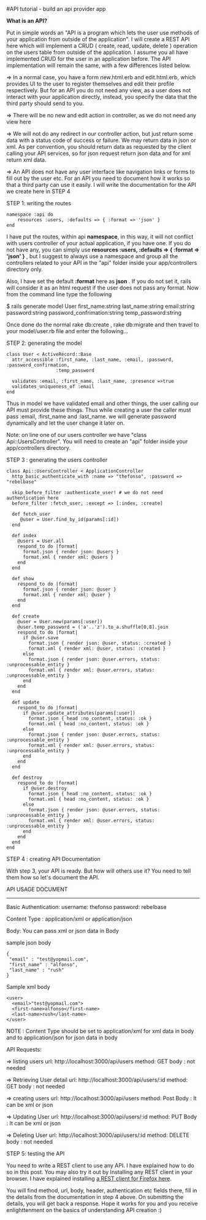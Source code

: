 #API tutorial - build an api provider app

**What is an API?**

Put in simple words an "API is a program which lets the user use methods of your application from outside of the application". I will create a REST API here which will implement a CRUD ( create, read, update, delete ) operation on the users table from outside of the application. I assume you all have implemented CRUD for the user in an application before. The API implementation will remain the same, with a few differences listed below.

=> In a normal case, you have a form new.html.erb and edit.html.erb, which provides UI to the user to register themselves and edit their profile respectively. But for an API you do not need any view, as a user does not interact with your application directly, instead, you specify the data that the third party should send to you.

=> There will be no new and edit action in controller, as we do not need any view here

=> We will not do any redirect in our controller action, but just return some data with a status code of success or failure. We may return data in json or xml. As per convention, you should return data as requested by the client calling your API services, so for json request return json data and for xml return xml data.

=> An API does not have any user interface like navigation links or forms to fill out by the user etc. For an API you need to document how it works so that a third party can use it easily. I will write the documentation for the API we create here in STEP 4

STEP 1: writing the routes

    namespace :api do
    	resources :users, :defaults => { :format => 'json' }
    end

I have put the routes, within api **namespace**, in this way, it will not conflict with users controller of your actual application, 
if you have one. If you do not have any, you can simply use  **resources :users, :defaults => { :format => 'json' }** , but I suggest to always use a namespace and group all the controllers related to your API in the "api" folder inside your app/controllers directory only.

Also, I have set the default **:format** here as **json** . If you do not set it, rails will consider it as an html request if the user does not pass any format. Now from the command line type the following

$ rails generate model User first_name:string last_name:string email:string password:string password_confrimation:string temp_password:string

Once done do the normal rake db:create , rake db:migrate and then travel to your model/user.rb file and enter the following...

STEP 2: generating the model

    class User < ActiveRecord::Base
      attr_accessible :first_name, :last_name, :email, :password, :password_confirmation, 
                      :temp_password

      validates :email, :first_name, :last_name, :presence =>true
      validates_uniqueness_of :email
    end

Thus in model we have validated email and other things, the user calling our API must provide these things. 
Thus while creating a user the caller must pass :email, :first_name and :last_name. 
we will generate password dynamically and let the user change it later on.

Note: on line one of our users controller we have "class Api::UsersController". 
You will need to create an "api" folder inside your app/controllers directory.

STEP 3 : generating the users controller

    class Api::UsersController < ApplicationController
      http_basic_authenticate_with :name => "thefonso", :password => "rebelbase"

      skip_before_filter :authenticate_user! # we do not need authentication here
      before_filter :fetch_user, :except => [:index, :create]
  
      def fetch_user
         @user = User.find_by_id(params[:id])
      end
  
      def index
        @users = User.all
        respond_to do |format|
          format.json { render json: @users }
          format.xml { render xml: @users }
        end
      end
  
      def show
        respond_to do |format|
          format.json { render json: @user }
          format.xml { render xml: @user }
        end
      end
  
      def create
        @user = User.new(params[:user])
        @user.temp_password = ('a'..'z').to_a.shuffle[0,8].join
        respond_to do |format|
          if @user.save
            format.json { render json: @user, status: :created }
            format.xml { render xml: @user, status: :created }
          else
            format.json { render json: @user.errors, status: :unprocessable_entity }
            format.xml { render xml: @user.errors, status: :unprocessable_entity }
          end
        end
      end
  
      def update
        respond_to do |format|
          if @user.update_attributes(params[:user])
            format.json { head :no_content, status: :ok }
            format.xml { head :no_content, status: :ok }
          else
            format.json { render json: @user.errors, status: :unprocessable_entity }
            format.xml { render xml: @user.errors, status: :unprocessable_entity }
          end
        end
      end
  
      def destroy
        respond_to do |format|
          if @user.destroy
            format.json { head :no_content, status: :ok }
            format.xml { head :no_content, status: :ok }
          else
            format.json { render json: @user.errors, status: :unprocessable_entity }
            format.xml { render xml: @user.errors, status: :unprocessable_entity }
          end
        end
      end
    end
    
STEP 4 : creating API Documentation

With step 3, your API is ready. But how will others use it? You need to tell them how so let's document the API.


API USAGE DOCUMENT
___________________________________________________________________
Basic Authentication:
    username: thefonso
    password: rebelbase

Content Type :
   application/xml or application/json

Body:
   You can pass xml or json data in Body
   
   sample json body

    {
     "email" : "test@yopmail.com", 
     "first_name" : "alfonso", 
     "last_name" : "rush"
    }

   Sample xml body

    <user>
      <email>"test@yopmail.com">
      <first-name>alfonso</first-name>
      <last-name>rush</last-name>
    </user>

NOTE : Content Type should be set to application/xml for xml data in body 
and to application/json for json data in body

API Requests:

=> listing users
   url: http://localhost:3000/api/users
   method: GET
   body : not needed

=> Retrieving User detail
  url: http://localhost:3000/api/users/:id 
  method: GET
  body : not needed

=> creating users
   url: http://localhost:3000/api/users
   method: Post
   Body : It can be xml or json

=> Updating User
  url: http://localhost:3000/api/users/:id 
  method: PUT
  Body : It can be xml or json
  
=> Deleting User 
  url: http://localhost:3000/api/users/:id 
  method: DELETE
  body : not needed
  
  
STEP 5: testing the API

You need to write a REST client to use any API. 
I have explained how to do so in this post. 
You may also try it out by Installing any REST client in your browser.
I have explained installing [a REST client for Firefox here](rest_firefox_client.md).

You will find method, url, body, header, authentication etc fields there, fill in the details from the documentation in step 4 above. On submitting the details, you will get back a response. Hope it works for you and you receive enlighttenment on the basics of understanding API creation :)
